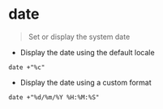 # date

> Set or display the system date

- Display the date using the default locale

`date +"%c"`

- Display the date using a custom format

`date +"%d/%m/%Y %H:%M:%S"`
